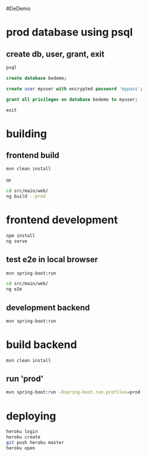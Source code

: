 #DeDemo

# prod database using psql

## create db, user, grant, exit

```bash
psql
```


```sql
create database bedemo;
```
```sql
create user myuser with encrypted password 'mypass';
```

```sql
grant all privileges on database bedemo to myuser;
```

```sql
exit
```

# building

## frontend build

```bash
mvn clean install
```

or

```bash
cd src/main/web/
ng build --prod
```
# frontend development

```bash
npm install
ng serve
```
## test  e2e in local browser
```bash
mvn spring-boot:run

cd src/main/web/
ng e2e
```

## development backend

```bash
mvn spring-boot:run
```

# build backend

```bash
mvn clean install
```
## run 'prod'
```bash
mvn spring-boot:run -Dspring-boot.run.profiles=prod
```

# deploying
```bash
heroku login
heroku create
git push heroku master
heroku open
```
